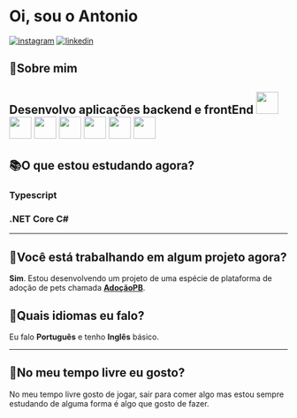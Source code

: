 # Oi, sou o Antonio

[![instagram][instagram-shield]][instagram-url]
[![linkedin][linkedin-shield]][linkedin-url]

## 👦**Sobre mim**

Desenvolvo aplicações **backend** e **frontEnd**
<img loading="lazy" src="https://cdn.jsdelivr.net/gh/devicons/devicon/icons/git/git-original.svg" width="40" height="40"/>
<img src="https://cdn.jsdelivr.net/gh/devicons/devicon/icons/dotnetcore/dotnetcore-original.svg" width="40" height="40"/>
<img src="https://cdn.jsdelivr.net/gh/devicons/devicon/icons/csharp/csharp-original.svg" width="40" height="40"/>
<img src="https://cdn.jsdelivr.net/gh/devicons/devicon/icons/react/react-original-wordmark.svg" width="40" height="40"/>
<img src="https://cdn.jsdelivr.net/gh/devicons/devicon/icons/angularjs/angularjs-original.svg" width="40" height="40"/>
<img src="https://cdn.jsdelivr.net/gh/devicons/devicon/icons/nodejs/nodejs-original.svg" width="40" height="40"/>
<img src="https://cdn.jsdelivr.net/gh/devicons/devicon/icons/javascript/javascript-original.svg" width="40" height="40"/>
 ---
 ## 📚O que estou estudando agora?

### Typescript

 ### .NET Core C#

 ---

## 🌱Você está trabalhando em algum projeto agora?

**Sim**. Estou desenvolvendo um projeto de uma espécie de plataforma de adoção de pets chamada **[AdoçãoPB][adoçãoPB-url]**.

## 🎤Quais idiomas eu falo?

Eu falo **Português** e tenho **Inglês** básico.

---
## 🍿No meu tempo livre eu gosto?

No meu tempo livre gosto de jogar, sair para comer algo mas estou sempre estudando de alguma forma é algo que gosto de fazer.



<!--- Shields --->
[linkedin-shield]: https://img.shields.io/badge/LinkedIn-074097?&style=for-the-badge&logo=LinkedIn&logoColor=white

[Instagram-shield]: https://img.shields.io/badge/Instagram-a5112d?&style=for-the-badge&logo=Instagram&logoColor=white

<!--- Urls --->
[adoçãoPB-url]: https://google.com
[instagram-url]: https://www.instagram.com/patricio_sfilho/
[linkedin-url]: https://www.linkedin.com/in/antonio-patr%C3%ADcio-19b09419a/
